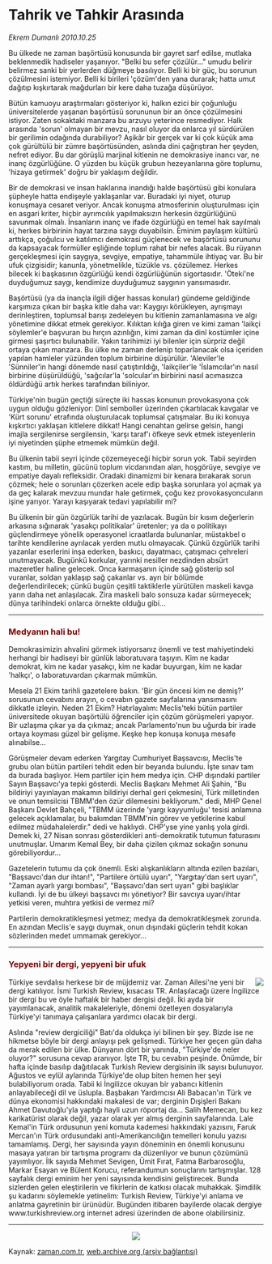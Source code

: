 # Tahrik ve Tahkir Arasında

*Ekrem Dumanlı 2010.10.25*

<td class="news-spot">
<p>Bu ülkede ne zaman başörtüsü konusunda bir gayret sarf edilse, mutlaka beklenmedik hadiseler yaşanıyor. "Belki bu sefer çözülür..." umudu belirir belirmez sanki bir yerlerden düğmeye basılıyor. Belli ki bir güç, bu sorunun çözülmesini istemiyor. Belli ki birileri 'çözüm'den yana durarak; hatta umut dağıtıp kışkırtarak mağdurları bir kere daha tuzağa düşürüyor.</p>
<p><p>Bütün kamuoyu araştırmaları gösteriyor ki, halkın ezici bir çoğunluğu üniversitelerde yaşanan başörtüsü sorununun bir an önce çözülmesini istiyor. Zaten sokaktaki manzara bu arzuyu yeterince resmediyor. Halk arasında 'sorun' olmayan bir mevzu, nasıl oluyor da onlarca yıl sürdürülen bir gerilimin odağında durabiliyor? Aşikâr bir gerçek var ki çok küçük ama çok gürültülü bir zümre başörtüsünden, aslında dini çağrıştıran her şeyden, nefret ediyor. Bu dar görüşlü marjinal kitlenin ne demokrasiye inancı var, ne inanç özgürlüğüne. O yüzden bu küçük grubun hezeyanlarına göre toplumu, 'hizaya getirmek' doğru bir yaklaşım değildir.
<p>Bir de demokrasi ve insan haklarına inandığı halde başörtüsü gibi konulara şüpheyle hatta endişeyle yaklaşanlar var. Buradaki iyi niyet, oturup konuşmaya cesaret veriyor. Ancak konuşma atmosferinin oluşturulması için en asgari kriter, hiçbir ayrımcılık yapılmaksızın herkesin özgürlüğünü savunmak olmalı. İnsanların inanç ve ifade özgürlüğü en temel hak sayılmalı ki, herkes birbirinin hayat tarzına saygı duyabilsin. Eminim paylaşım kültürü arttıkça, çoğulcu ve katılımcı demokrasi güçlenecek ve başörtüsü sorununu da kapsayacak formüller eşliğinde toplum rahat bir nefes alacak. Bu rüyanın gerçekleşmesi için saygıya, sevgiye, empatiye, tahammüle ihtiyaç var. Bu bir ufuk çizgisidir; kanunla, yönetmelikle, tüzükle vs. çözülemez. Herkes bilecek ki başkasının özgürlüğü kendi özgürlüğünün sigortasıdır. 'Öteki'ne duyduğumuz saygı, kendimize duyduğumuz saygının yansımasıdır.
<p>Başörtüsü (ya da inançla ilgili diğer hassas konular) gündeme geldiğinde karşımıza çıkan bir başka kitle daha var: Kaygıyı körükleyen, ayrışmayı derinleştiren, toplumsal barışı zedeleyen bu kitlenin zamanlamasına ve algı yönetimine dikkat etmek gerekiyor. Kılıktan kılığa giren ve kimi zaman 'laikçi söylemler'e başvuran bu hırçın azınlığın, kimi zaman da dinî kostümler içine girmesi şaşırtıcı bulunabilir. Yakın tarihimizi iyi bilenler için sürpriz değil ortaya çıkan manzara. Bu ülke ne zaman derlenip toparlanacak olsa içeriden yapılan hamleler yüzünden toplum birbirine düşürülür. 'Aleviler'le 'Sünniler'in hangi dönemde nasıl çatıştırıldığı, 'laikçiler'le 'İslamcılar'ın nasıl birbirine düşürüldüğü, 'sağcılar'la 'solcular'ın birbirini nasıl acımasızca öldürdüğü artık herkes tarafından biliniyor.
<p>Türkiye'nin bugün geçtiği süreçte iki hassas konunun provokasyona çok uygun olduğu gözleniyor: Dinî semboller üzerinden çıkartılacak kavgalar ve 'Kürt sorunu' etrafında oluşturulacak toplumsal çatışmalar. Bu iki konuya kışkırtıcı yaklaşan kitlelere dikkat! Hangi cenahtan gelirse gelsin, hangi imajla sergilenirse sergilensin, 'karşı taraf'ı öfkeye sevk etmek isteyenlerin iyi niyetinden şüphe etmemek mümkün değil.
<p>Bu ülkenin tabii seyri içinde çözemeyeceği hiçbir sorun yok. Tabii seyirden kastım, bu milletin, gücünü toplum vicdanından alan, hoşgörüye, sevgiye ve empatiye dayalı refleksidir. Oradaki dinamizmi bir kenara bırakarak sorun çözmek; hele o sorunları çözerken acele edip başka sorunlara yol açmak ya da geç kalarak mevzuu mundar hale getirmek, çoğu kez provokasyoncuların işine yarıyor. Yarayı kaşıyarak tedavi yapılabilir mi?
<p>Bu ülkenin bir gün özgürlük tarihi de yazılacak. Bugün bir kısım değerlerin arkasına sığınarak 'yasakçı politikalar' üretenler; ya da o politikayı güçlendirmeye yönelik operasyonel icraatlarda bulunanlar, müstakbel o tarihte kendilerine ayrılacak yerden mutlu olmayacak. Çünkü özgürlük tarihi yazanlar eserlerini inşa ederken, baskıcı, dayatmacı, çatışmacı çehreleri unutmayacak. Bugünkü korkular, yarınki nesiller nezdinden absürt mazeretler haline gelecek. Onca karmaşanın içinde sağ gösterip sol vuranlar, soldan yaklaşıp sağ çakanlar vs. ayrı bir bölümde değerlendirilecek; çünkü bugün çeşitli taktiklerle yürütülen maskeli kavga yarın daha net anlaşılacak. Zira maskeli balo sonsuza kadar sürmeyecek; dünya tarihindeki onlarca örnekte olduğu gibi... 
<hr/>
<h3><font color="#800000">Medyanın hali bu!
</font></h3>
<p>Demokrasimizin ahvalini görmek istiyorsanız önemli ve test mahiyetindeki herhangi bir hadiseyi bir günlük laboratuvara taşıyın. Kim ne kadar demokrat, kim ne kadar yasakçı, kim ne kadar buyurgan, kim ne kadar 'halkçı', o laboratuvardan çıkarmak mümkün.
<p>Mesela 21 Ekim tarihli gazetelere bakın. 'Bir gün öncesi kim ne demiş?' sorusunun cevabını arayın, o cevabın gazete sayfalarına yansımasını dikkatle izleyin. Neden 21 Ekim? Hatırlayalım: Meclis'teki bütün partiler üniversitede okuyan başörtülü öğrenciler için çözüm görüşmeleri yapıyor. Bir uzlaşma çıkar ya da çıkmaz; ancak Parlamento'nun bu uğurda bir irade ortaya koyması güzel bir gelişme. Keşke hep konuşa konuşa mesafe alınabilse...
<p>Görüşmeler devam ederken Yargıtay Cumhuriyet Başsavcısı, Meclis'te grubu olan bütün partileri tehdit eden bir beyanda bulundu. İşte sınav tam da burada başlıyor. Hem partiler için hem medya için. CHP dışındaki partiler Sayın Başsavcı'ya tepki gösterdi. Meclis Başkanı Mehmet Ali Şahin, "Bu bildiriyi yayınlayan makamın bildiriyi derhal geri çekmesini, Türk milletinden ve onun temsilcisi TBMM'den özür dilemesini bekliyorum." dedi, MHP Genel Başkanı Devlet Bahçeli, "TBMM üzerinde 'yargı kayyumluğu' tesisi anlamına gelecek açıklamalar, bu bakımdan TBMM'nin görev ve yetkilerine kabul edilmez müdahalelerdir." dedi ve haklıydı. CHP'yse yine yanlış yola girdi. Demek ki, 27 Nisan sonrası gösterdikleri anti-demokratik tutumun faturasını unutmuşlar. Umarım Kemal Bey, bir daha çizilen çıkmaz sokağın sonunu görebiliyordur...
<p>Gazetelerin tutumu da çok önemli. Eski alışkanlıkların altında ezilen bazıları, "Başsavcı'dan dur ihtarı!", "Partilere örtülü uyarı", "Yargıtay'dan sert uyarı", "Zaman ayarlı yargı bombası", "Başsavcı'dan sert uyarı" gibi başlıklar kullandı. İyi de bu ülkeyi başsavcı mı yönetiyor? Bir savcıya uyarı/ihtar yetkisi veren, muhtıra yetkisi de vermez mi?
<p>Partilerin demokratikleşmesi yetmez; medya da demokratikleşmek zorunda. En azından Meclis'e saygı duymak, onun dışındaki güçlerin tehdit kokan sözlerinden medet ummamak gerekiyor...
<hr/>
<h3><font color="#800000">Yepyeni bir dergi, yepyeni bir ufuk
</font></h3>
<p><p>
<p align="center"><img align="right" border="0" src="http://web.archive.org/web/20101130101123im_/http://medya.zaman.com.tr/2010/10/25/turkish-review.jpg"/>
<p>Türkiye sevdalısı herkese bir de müjdemiz var. Zaman Ailesi'ne yeni bir dergi katılıyor. İsmi Turkish Review, kısacası TR. Anlaşılacağı üzere İngilizce bir dergi bu ve öyle haftalık bir haber dergisi değil. İki ayda bir yayımlanacak, analitik makaleleriyle, dönemi özetleyen dosyalarıyla Türkiye'yi tanımaya çalışanlara yardımcı olacak bir dergi.
<p>Aslında "review dergiciliği" Batı'da oldukça iyi bilinen bir şey. Bizde ise ne hikmetse böyle bir dergi anlayışı pek gelişmedi. Türkiye her geçen gün daha da merak edilen bir ülke. Dünyanın dört bir yanında, "Türkiye'de neler oluyor?" sorusuna cevap aranıyor. İşte TR, bu cevabın peşinde. Önümde, bir hafta içinde basılıp dağıtılacak Turkish Review dergisinin ilk sayısı bulunuyor. Ağustos ve eylül aylarında Türkiye'de olup biten hemen her şeyi bulabiliyorum orada. Tabii ki İngilizce okuyan bir yabancı kitlenin anlayabileceği dil ve üslupla. Başbakan Yardımcısı Ali Babacan'ın Türk ve dünya ekonomisi hakkındaki makalesi de var; derginin Dışişleri Bakanı Ahmet Davutoğlu'yla yaptığı hayli uzun röportaj da... Salih Memecan, bu kez karikatürist olarak değil, yazar olarak yer almış derginin sayfalarında. Lale Kemal'in Türk ordusunun yeni komuta kademesi hakkındaki yazısını, Faruk Mercan'ın Türk ordusundaki anti-Amerikancılığın temelleri konulu yazısı tamamlamış. Dergi, her sayısında yayın döneminin en önemli konusunu masaya yatıran bir tartışma programı da düzenliyor ve bunun çözümünü yayımlıyor. İlk sayıda Mehmet Sevigen, Ümit Fırat, Fatma Barbarosoğlu, Markar Esayan ve Bülent Korucu, referandumun sonuçlarını tartışmışlar. 128 sayfalık dergi eminim her yeni sayısında kendisini geliştirecek. Bunda sizlerden gelen eleştirilerin ve fikirlerin de katkısı olacak muhakkak. Şimdilik şu kadarını söylemekle yetinelim: Turkish Review, Türkiye'yi anlama ve anlatma gayretinin bir ürünüdür. Bugünden itibaren bayilerde olacak dergiye www.turkishreview.org internet adresi üzerinden de abone olabilirsiniz.
<p>
<hr/>
<p>
<p align="center">
<img border="0" src="http://web.archive.org/web/20101130101123im_/http://medya.zaman.com.tr/2010/10/25/tiraj.png"/></p>
<a href="http://web.archive.org/web/20101130101123/mailto:e.dumanli@zaman.com.tr">
</a></p></p></p></p></p></p></p></p></p></p></p></p></p></p></p></p></p></p></p></td>

Kaynak: [zaman.com.tr](http://zaman.com.tr/yazar.do?yazino=1044521), [web.archive.org (arşiv bağlantısı)](http://web.archive.org/web/20101130101123/http://zaman.com.tr/yazar.do?yazino=1044521)
